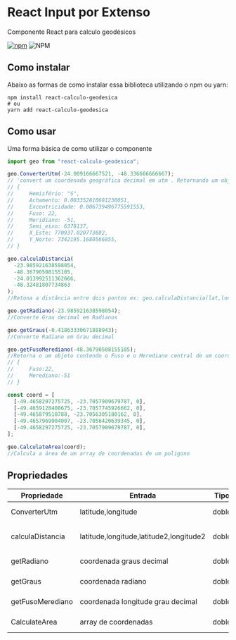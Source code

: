 # React Input por Extenso

Componente React para calculo geodésicos

[![npm](https://img.shields.io/npm/v/react-calculo-geodesica)](https://www.npmjs.com/package/react-calculo-geodesica) ![NPM](https://img.shields.io/npm/l/react-calculo-geodesica)

## Como instalar

Abaixo as formas de como instalar essa biblioteca utilizando o npm ou yarn:

```
npm install react-calculo-geodesica
# ou
yarn add react-calculo-geodesica
```

## Como usar

Uma forma básica de como utilizar o componente

```js
import geo from "react-calculo-geodesica";
```

```js
geo.ConverterUtm(-24.009166667521, -48.336666666667);
// 'convert um coordenada geográfica decimal em utm . Retornando um objeto:
// {
//     Hemisfério: "S",
//     Achamento: 0.003352810681238051,
//     Excentricidade: 0.006739496775591553,
//     Fuso: 22,
//     Meridiano: -51,
//     Semi_eixo: 6378137,
//     X_Este: 770937.020773682,
//     Y_Norte: 7342195.1680566855,
// }

geo.calculaDistancia(
  -23.985921638598054,
  -48.36790508155105,
  -24.013992511362666,
  -48.32481807734863
);
//Retona a distância entre dois pontos ex: geo.calculaDistancia(lat,long,lat2,long2);

geo.getRadiano(-23.985921638598054);
//Converte Grau decimal em Radianos

geo.getGraus(-0.41863330671888943);
//Converte Radiano em Grau decimal

geo.getFusoMerediano(-48.36790508155105);
//Retorna o um objeto contendo o Fuso e o Merediano central de um coordenada longitude:
// {
//     Fuso:22,
//     Merediano:-51
// }

const coord = [
  [-49.4658297275725, -23.7057909679787, 0],
  [-49.4659128408675, -23.7057745926662, 0],
  [-49.465879518788, -23.7056305180162, 0],
  [-49.4657969904007, -23.7056420639345, 0],
  [-49.4658297275725, -23.7057909679787, 0],
];

geo.CalculateArea(coord);
//Calcula a área de um array de coordenadas de um poligono
```

## Propriedades

| Propriedade      | Entrada                                 | Tipo  | Descrição                    |
| ---------------- | --------------------------------------- | ----- | ---------------------------- |
| ConverterUtm     | latitude,longitude                      | doble | Retorna um objeto            |
| calculaDistancia | latitude,longitude,latitude2,longitude2 | doble | Retorna distância (double)   |
| getRadiano       | coordenada graus decimal                | doble | Retorna grau radiano(double) |
| getGraus         | coordenada radiano                      | doble | Retorna grau decimal(double) |
| getFusoMerediano | coordenada longitude grau decimal       | doble | Retorna objeto json          |
| CalculateArea    | array de coordenadas                    | doble | Retorna a área (double)      |
